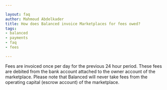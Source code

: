 ```yaml
---

layout: faq
author: Mahmoud Abdelkader
title: How does Balanced invoice Marketplaces for fees owed?
tags:
- balanced
- payments
- faq
- fees

---
```


Fees are invoiced once per day for the previous 24 hour period. These fees are debited from the bank account attached to the owner account of the marketplace. Please note that Balanced will never take fees from the operating capital (escrow account) of the marketplace.
